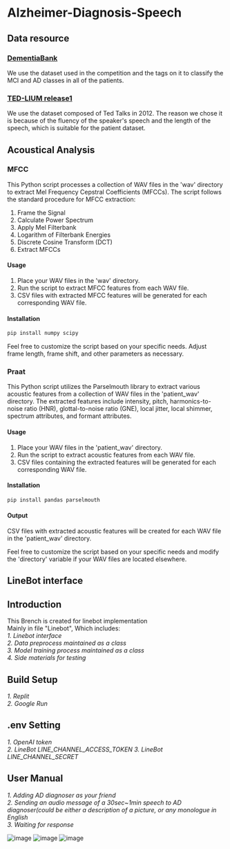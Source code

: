 # Alzheimer-Diagnosis-Speech
## Data resource
### [DementiaBank](https://dementia.talkbank.org/access/)
We use the dataset used in the competition and the tags on it to classify the MCI and AD classes in all of the patients.
### [TED-LIUM release1](https://huggingface.co/datasets/LIUM/tedlium)
We use the dataset composed of Ted Talks in 2012. The reason we chose it is because of the fluency of the speaker's speech and the length of the speech, which is suitable for the patient dataset.

## Acoustical Analysis
### MFCC
This Python script processes a collection of WAV files in the 'wav' directory to extract Mel Frequency Cepstral Coefficients (MFCCs). The script follows the standard procedure for MFCC extraction:
1. Frame the Signal
2. Calculate Power Spectrum
3. Apply Mel Filterbank
4. Logarithm of Filterbank Energies
5. Discrete Cosine Transform (DCT)
6. Extract MFCCs

#### Usage
1. Place your WAV files in the 'wav' directory.
2. Run the script to extract MFCC features from each WAV file.
3. CSV files with extracted MFCC features will be generated for each corresponding WAV file.

#### Installation
```bash
pip install numpy scipy
```
Feel free to customize the script based on your specific needs. Adjust frame length, frame shift, and other parameters as necessary.

### Praat
This Python script utilizes the Parselmouth library to extract various acoustic features from a collection of WAV files in the 'patient_wav' directory. The extracted features include intensity, pitch, harmonics-to-noise ratio (HNR), glottal-to-noise ratio (GNE), local jitter, local shimmer, spectrum attributes, and formant attributes.

#### Usage
1. Place your WAV files in the 'patient_wav' directory.
2. Run the script to extract acoustic features from each WAV file.
3. CSV files containing the extracted features will be generated for each corresponding WAV file.

#### Installation
```bash
pip install pandas parselmouth
```
#### Output
CSV files with extracted acoustic features will be created for each WAV file in the 'patient_wav' directory.

Feel free to customize the script based on your specific needs and modify the 'directory' variable if your WAV files are located elsewhere.

## LineBot interface
## Introduction  

This Brench is created for linebot implementation  
Mainly in file "Linebot", Which includes:  
_1. Linebot interface_  
_2. Data preprocess maintained as a class_  
_3. Model training process maintained as a class_  
_4. Side materials for testing_

##  Build Setup  

_1. Replit_  
_2. Google Run_  

## .env Setting  

_1. OpenAI token_  
_2. LineBot LINE_CHANNEL_ACCESS_TOKEN_ 
_3. LineBot LINE_CHANNEL_SECRET_  

## User Manual  
_1. Adding AD diagnoser as your friend_  
_2. Sending an audio message of a 30sec~1min speech to AD diagnoser(could  be either a description of a picture, or any monologue in English_  
_3. Waiting for response_

![image](https://i.imgur.com/Br1cRps.png)
![image](https://i.imgur.com/M08Eg7T.png)
![image](https://i.imgur.com/C5Onfz2.png)
